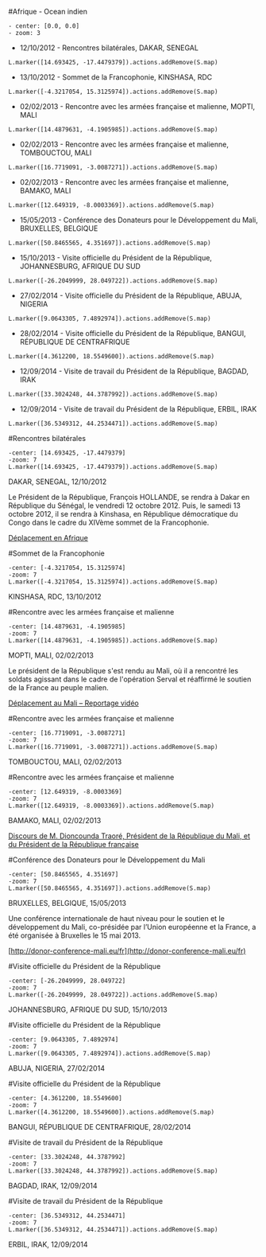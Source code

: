 #Afrique - Ocean indien
```
- center: [0.0, 0.0]
- zoom: 3
```

* 12/10/2012 - Rencontres bilatérales, DAKAR, SENEGAL

```
L.marker([14.693425, -17.4479379]).actions.addRemove(S.map)
```

* 13/10/2012 - Sommet de la Francophonie, KINSHASA, RDC

```
L.marker([-4.3217054, 15.3125974]).actions.addRemove(S.map)
```

* 02/02/2013 - Rencontre avec les armées française et malienne, MOPTI, MALI

```
L.marker([14.4879631, -4.1905985]).actions.addRemove(S.map)
```

* 02/02/2013 - Rencontre avec les armées française et malienne, TOMBOUCTOU, MALI

```
L.marker([16.7719091, -3.0087271]).actions.addRemove(S.map)
```

* 02/02/2013 - Rencontre avec les armées française et malienne, BAMAKO, MALI

```
L.marker([12.649319, -8.0003369]).actions.addRemove(S.map)
```

* 15/05/2013 - Conférence des Donateurs pour le Développement du Mali, BRUXELLES, BELGIQUE

```
L.marker([50.8465565, 4.351697]).actions.addRemove(S.map)
```

* 15/10/2013 - Visite officielle du Président de la République, JOHANNESBURG, AFRIQUE DU SUD

```
L.marker([-26.2049999, 28.049722]).actions.addRemove(S.map)
```

* 27/02/2014 - Visite officielle du Président de la République, ABUJA, NIGERIA

```
L.marker([9.0643305, 7.4892974]).actions.addRemove(S.map)
```

* 28/02/2014 - Visite officielle du Président de la République, BANGUI, RÉPUBLIQUE DE CENTRAFRIQUE

```
L.marker([4.3612200, 18.5549600]).actions.addRemove(S.map)
```

* 12/09/2014 - Visite de travail du Président de la République, BAGDAD, IRAK

```
L.marker([33.3024248, 44.3787992]).actions.addRemove(S.map)
```

* 12/09/2014 - Visite de travail du Président de la République, ERBIL, IRAK

```
L.marker([36.5349312, 44.2534471]).actions.addRemove(S.map)
```
#Rencontres bilatérales
```
-center: [14.693425, -17.4479379]
-zoom: 7
L.marker([14.693425, -17.4479379]).actions.addRemove(S.map)
```

DAKAR, SENEGAL, 12/10/2012

Le Président de la République, François HOLLANDE, se rendra à Dakar en République du Sénégal, le vendredi 12 octobre 2012. Puis, le samedi 13 octobre 2012, il se rendra à Kinshasa, en République démocratique du Congo dans le cadre du XIVème sommet de la Francophonie.

[Déplacement en Afrique](http://www.elysee.fr/communiques-de-presse/article/deplacement-en-afrique/)

#Sommet de la Francophonie
```
-center: [-4.3217054, 15.3125974]
-zoom: 7
L.marker([-4.3217054, 15.3125974]).actions.addRemove(S.map)
```

KINSHASA, RDC, 13/10/2012

#Rencontre avec les armées française et malienne
```
-center: [14.4879631, -4.1905985]
-zoom: 7
L.marker([14.4879631, -4.1905985]).actions.addRemove(S.map)
```

MOPTI, MALI, 02/02/2013

Le président de la République s'est rendu au Mali, où il a rencontré les soldats agissant dans le cadre de l'opération Serval et réaffirmé le soutien de la France au peuple malien.

[Déplacement au Mali – Reportage vidéo](http://www.dailymotion.com/embed/video/xxbqq1?hideInfos=1&related=0&wmode=opaque&info=0)

#Rencontre avec les armées française et malienne
```
-center: [16.7719091, -3.0087271]
-zoom: 7
L.marker([16.7719091, -3.0087271]).actions.addRemove(S.map)
```

TOMBOUCTOU, MALI, 02/02/2013

#Rencontre avec les armées française et malienne
```
-center: [12.649319, -8.0003369]
-zoom: 7
L.marker([12.649319, -8.0003369]).actions.addRemove(S.map)
```

BAMAKO, MALI, 02/02/2013

[Discours de M. Dioncounda Traoré, Président de la République du Mali, et du Président de la République française](http://www.elysee.fr/declarations/article/discours-de-m-dioncounda-traore-president-de-la-republique-du-mali-et-du-president-de-la-republique-francaise/)

#Conférence des Donateurs pour le Développement du Mali
```
-center: [50.8465565, 4.351697]
-zoom: 7
L.marker([50.8465565, 4.351697]).actions.addRemove(S.map)
```

BRUXELLES, BELGIQUE, 15/05/2013

Une conférence internationale de haut niveau pour le soutien et le développement du Mali, co-présidée par l’Union européenne et la France, a été organisée à Bruxelles le 15 mai 2013.

[http://donor-conference-mali.eu/fr](http://donor-conference-mali.eu/fr)

#Visite officielle du Président de la République
```
-center: [-26.2049999, 28.049722]
-zoom: 7
L.marker([-26.2049999, 28.049722]).actions.addRemove(S.map)
```

JOHANNESBURG, AFRIQUE DU SUD, 15/10/2013

#Visite officielle du Président de la République
```
-center: [9.0643305, 7.4892974]
-zoom: 7
L.marker([9.0643305, 7.4892974]).actions.addRemove(S.map)
```

ABUJA, NIGERIA, 27/02/2014

#Visite officielle du Président de la République
```
-center: [4.3612200, 18.5549600]
-zoom: 7
L.marker([4.3612200, 18.5549600]).actions.addRemove(S.map)
```

BANGUI, RÉPUBLIQUE DE CENTRAFRIQUE, 28/02/2014

#Visite de travail du Président de la République
```
-center: [33.3024248, 44.3787992]
-zoom: 7
L.marker([33.3024248, 44.3787992]).actions.addRemove(S.map)
```

BAGDAD, IRAK, 12/09/2014

#Visite de travail du Président de la République
```
-center: [36.5349312, 44.2534471]
-zoom: 7
L.marker([36.5349312, 44.2534471]).actions.addRemove(S.map)
```

ERBIL, IRAK, 12/09/2014

